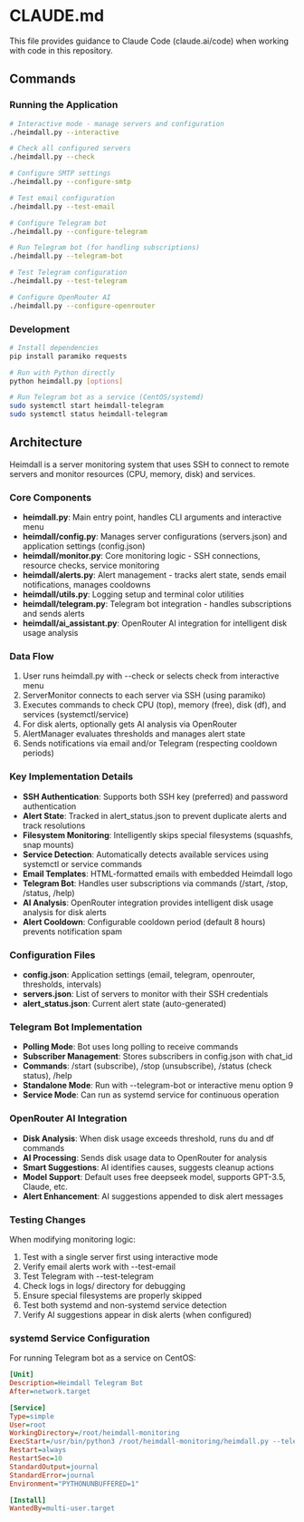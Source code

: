 # CLAUDE.md

This file provides guidance to Claude Code (claude.ai/code) when working with code in this repository.

## Commands

### Running the Application
```bash
# Interactive mode - manage servers and configuration
./heimdall.py --interactive

# Check all configured servers
./heimdall.py --check

# Configure SMTP settings
./heimdall.py --configure-smtp

# Test email configuration
./heimdall.py --test-email

# Configure Telegram bot
./heimdall.py --configure-telegram

# Run Telegram bot (for handling subscriptions)
./heimdall.py --telegram-bot

# Test Telegram configuration
./heimdall.py --test-telegram

# Configure OpenRouter AI
./heimdall.py --configure-openrouter
```

### Development
```bash
# Install dependencies
pip install paramiko requests

# Run with Python directly
python heimdall.py [options]

# Run Telegram bot as a service (CentOS/systemd)
sudo systemctl start heimdall-telegram
sudo systemctl status heimdall-telegram
```

## Architecture

Heimdall is a server monitoring system that uses SSH to connect to remote servers and monitor resources (CPU, memory, disk) and services.

### Core Components

- **heimdall.py**: Main entry point, handles CLI arguments and interactive menu
- **heimdall/config.py**: Manages server configurations (servers.json) and application settings (config.json)
- **heimdall/monitor.py**: Core monitoring logic - SSH connections, resource checks, service monitoring
- **heimdall/alerts.py**: Alert management - tracks alert state, sends email notifications, manages cooldowns
- **heimdall/utils.py**: Logging setup and terminal color utilities
- **heimdall/telegram.py**: Telegram bot integration - handles subscriptions and sends alerts
- **heimdall/ai_assistant.py**: OpenRouter AI integration for intelligent disk usage analysis

### Data Flow

1. User runs heimdall.py with --check or selects check from interactive menu
2. ServerMonitor connects to each server via SSH (using paramiko)
3. Executes commands to check CPU (top), memory (free), disk (df), and services (systemctl/service)
4. For disk alerts, optionally gets AI analysis via OpenRouter
5. AlertManager evaluates thresholds and manages alert state
6. Sends notifications via email and/or Telegram (respecting cooldown periods)

### Key Implementation Details

- **SSH Authentication**: Supports both SSH key (preferred) and password authentication
- **Alert State**: Tracked in alert_status.json to prevent duplicate alerts and track resolutions
- **Filesystem Monitoring**: Intelligently skips special filesystems (squashfs, snap mounts)
- **Service Detection**: Automatically detects available services using systemctl or service commands
- **Email Templates**: HTML-formatted emails with embedded Heimdall logo
- **Telegram Bot**: Handles user subscriptions via commands (/start, /stop, /status, /help)
- **AI Analysis**: OpenRouter integration provides intelligent disk usage analysis for disk alerts
- **Alert Cooldown**: Configurable cooldown period (default 8 hours) prevents notification spam

### Configuration Files

- **config.json**: Application settings (email, telegram, openrouter, thresholds, intervals)
- **servers.json**: List of servers to monitor with their SSH credentials
- **alert_status.json**: Current alert state (auto-generated)

### Telegram Bot Implementation

- **Polling Mode**: Bot uses long polling to receive commands
- **Subscriber Management**: Stores subscribers in config.json with chat_id
- **Commands**: /start (subscribe), /stop (unsubscribe), /status (check status), /help
- **Standalone Mode**: Run with --telegram-bot or interactive menu option 9
- **Service Mode**: Can run as systemd service for continuous operation

### OpenRouter AI Integration

- **Disk Analysis**: When disk usage exceeds threshold, runs du and df commands
- **AI Processing**: Sends disk usage data to OpenRouter for analysis
- **Smart Suggestions**: AI identifies causes, suggests cleanup actions
- **Model Support**: Default uses free deepseek model, supports GPT-3.5, Claude, etc.
- **Alert Enhancement**: AI suggestions appended to disk alert messages

### Testing Changes

When modifying monitoring logic:
1. Test with a single server first using interactive mode
2. Verify email alerts work with --test-email
3. Test Telegram with --test-telegram
4. Check logs in logs/ directory for debugging
5. Ensure special filesystems are properly skipped
6. Test both systemd and non-systemd service detection
7. Verify AI suggestions appear in disk alerts (when configured)

### systemd Service Configuration

For running Telegram bot as a service on CentOS:

```ini
[Unit]
Description=Heimdall Telegram Bot
After=network.target

[Service]
Type=simple
User=root
WorkingDirectory=/root/heimdall-monitoring
ExecStart=/usr/bin/python3 /root/heimdall-monitoring/heimdall.py --telegram-bot
Restart=always
RestartSec=10
StandardOutput=journal
StandardError=journal
Environment="PYTHONUNBUFFERED=1"

[Install]
WantedBy=multi-user.target
```